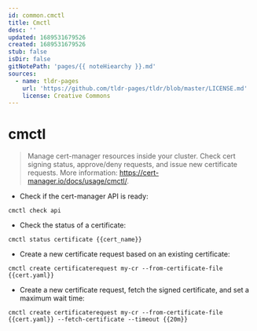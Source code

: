 ```yaml
---
id: common.cmctl
title: Cmctl
desc: ''
updated: 1689531679526
created: 1689531679526
stub: false
isDir: false
gitNotePath: 'pages/{{ noteHiearchy }}.md'
sources:
  - name: tldr-pages
    url: 'https://github.com/tldr-pages/tldr/blob/master/LICENSE.md'
    license: Creative Commons
---
```

# cmctl

> Manage cert-manager resources inside your cluster.
> Check cert signing status, approve/deny requests, and issue new certificate requests.
> More information: <https://cert-manager.io/docs/usage/cmctl/>.

- Check if the cert-manager API is ready:

`cmctl check api`

- Check the status of a certificate:

`cmctl status certificate {{cert_name}}`

- Create a new certificate request based on an existing certificate:

`cmctl create certificaterequest my-cr --from-certificate-file {{cert.yaml}}`

- Create a new certificate request, fetch the signed certificate, and set a maximum wait time:

`cmctl create certificaterequest my-cr --from-certificate-file {{cert.yaml}} --fetch-certificate --timeout {{20m}}`

